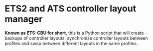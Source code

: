 # ETS2 and ATS controller layout manager
**Known as ETS-CBU for short**,
this is a Python script that will create backups of controller layouts, synchronise controller layouts between profiles and swap between different layouts in the same profiles.
